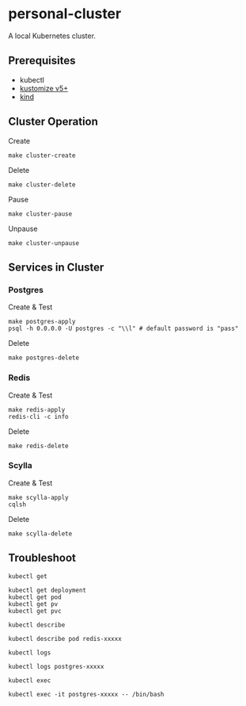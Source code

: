 # personal-cluster

A local Kubernetes cluster.

## Prerequisites

* kubectl
* [kustomize v5+](https://github.com/kubernetes-sigs/kustomize)
* [kind](https://kind.sigs.k8s.io/)

## Cluster Operation

Create

```shell
make cluster-create
```

Delete

```shell
make cluster-delete
```

Pause

```shell
make cluster-pause
```

Unpause

```shell
make cluster-unpause
```

## Services in Cluster

### Postgres

Create & Test

```shell
make postgres-apply
psql -h 0.0.0.0 -U postgres -c "\\l" # default password is "pass"
```

Delete

```shell
make postgres-delete
```

### Redis

Create & Test

```shell
make redis-apply
redis-cli -c info
```

Delete

```shell
make redis-delete
```

### Scylla

Create & Test

```shell
make scylla-apply
cqlsh
```

Delete

```shell
make scylla-delete
```

## Troubleshoot

`kubectl get`

```shell
kubectl get deployment
kubectl get pod
kubectl get pv
kubectl get pvc
```

`kubectl describe`

```shell
kubectl describe pod redis-xxxxx
```

`kubectl logs`

```shell
kubectl logs postgres-xxxxx
```

`kubectl exec`

```shell
kubectl exec -it postgres-xxxxx -- /bin/bash
```
